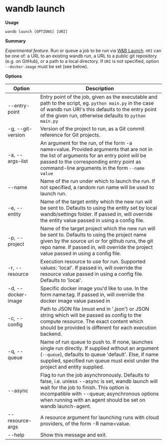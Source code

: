 # wandb launch

**Usage**

`wandb launch [OPTIONS] [URI]`

**Summary**

_Experimental feature._ Run or queue a job to be run via [W\&B Launch](https://app.gitbook.com/o/-Lr2SEfv2R3GSuF1kZCt/s/eBMXEnBcc69nbJyR73F6/). `URI` can be one of: a URL to an existing wandb run, a URL to a public git repository (e.g. on GitHub), or a path to a local directory. If `URI` is not specified, option `--docker-image` must be set (see below).

**Options**

| **Option**         | **Description**                                                                                                                                                                                                                                                 |
| ------------------ | --------------------------------------------------------------------------------------------------------------------------------------------------------------------------------------------------------------------------------------------------------------- |
| --entry-point      | Entry point of the job, given as the executable and path to the script, eg. `python main.py` in the case of wandb run URI's this defaults to the entry point of the given run, otherwise defaults to `python main.py`                                           |
| -g, --git-version  | Version of the project to run, as a Git commit reference for Git projects.                                                                                                                                                                                      |
| -a, --args-list    | An argument for the run, of the form -a name=value. Provided arguments that are not in the list of arguments for an entry point will be passed to the corresponding entry point as command-line arguments in the form `--name value`                            |
| --name             | Name of the run under which to launch the run. If not specified, a random run name will be used to launch run.                                                                                                                                                  |
| -e, --entity       | Name of the target entity which the new run will be sent to. Defaults to using the entity set by local wandb/settings folder. If passed in, will override the entity value passed in using a config file.                                                       |
| -p, --project      | Name of the target project which the new run will be sent to. Defaults to using the project name given by the source uri or for github runs, the git repo name. If passed in, will override the project value passed in using a config file.                    |
| -r, --resource     | Execution resource to use for run. Supported values: 'local'. If passed in, will override the resource value passed in using a config file. Defaults to 'local'.                                                                                                |
| -d, --docker-image | Specific docker image you'd like to use. In the form name:tag. If passed in, will override the docker image value passed in                                                                                                                                     |
| -c, --config       | Path to JSON file (must end in '.json') or JSON string which will be passed as config to the compute resource. The exact content which should be provided is different for each execution backend.                                                              |
| -q, --queue        | Name of run queue to push to. If none, launches single run directly. If supplied without an argument (`--queue`), defaults to queue 'default'. Else, if name supplied, specified run queue must exist under the project and entity supplied.                    |
| --async            | Flag to run the job asynchronously. Defaults to false, i.e. unless --async is set, wandb launch will wait for the job to finish. This option is incompatible with --queue; asynchronous options when running with an agent should be set on wandb launch-agent. |
| --resource-args    | A resource argument for launching runs with cloud providers, of the form -R name=value.                                                                                                                                                                         |
| --help             | Show this message and exit.                                                                                                                                                                                                                                     |
